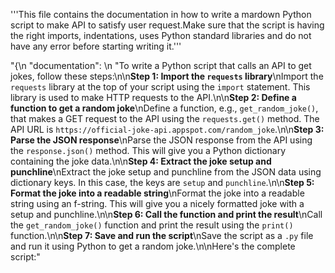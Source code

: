 '''This file contains the documentation in how to write a mardown Python script to make API to satisfy user request.Make sure that the script is having the right imports, indentations, uses Python standard libraries and do not have any error before starting writing it.'''

"{\n  \"documentation\": \n  \"To write a Python script that calls an API to get jokes, follow these steps:\n\n**Step 1: Import the `requests` library**\nImport the `requests` library at the top of your script using the `import` statement. This library is used to make HTTP requests to the API.\n\n**Step 2: Define a function to get a random joke**\nDefine a function, e.g., `get_random_joke()`, that makes a GET request to the API using the `requests.get()` method. The API URL is `https://official-joke-api.appspot.com/random_joke`.\n\n**Step 3: Parse the JSON response**\nParse the JSON response from the API using the `response.json()` method. This will give you a Python dictionary containing the joke data.\n\n**Step 4: Extract the joke setup and punchline**\nExtract the joke setup and punchline from the JSON data using dictionary keys. In this case, the keys are `setup` and `punchline`.\n\n**Step 5: Format the joke into a readable string**\nFormat the joke into a readable string using an f-string. This will give you a nicely formatted joke with a setup and punchline.\n\n**Step 6: Call the function and print the result**\nCall the `get_random_joke()` function and print the result using the `print()` function.\n\n**Step 7: Save and run the script**\nSave the script as a `.py` file and run it using Python to get a random joke.\n\nHere's the complete script:"